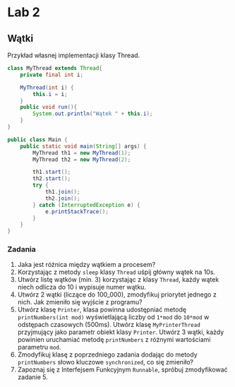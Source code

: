 # Lab 2
## Wątki 

Przykład własnej implementacji klasy Thread.
```java
class MyThread extends Thread{
    private final int i;

    MyThread(int i) {
        this.i = i;
    }
    public void run(){
        System.out.println("Wątek " + this.i);
    }
}

public class Main {
    public static void main(String[] args) {
        MyThread th1 = new MyThread(1);
        MyThread th2 = new MyThread(2);

        th1.start();
        th2.start();
        try {
            th1.join();
            th2.join();
        } catch (InterruptedException e) {
            e.printStackTrace();
        }
    }
}

```



### Zadania
1. Jaka jest różnica między wątkiem a procesem?
2. Korzystając z metody `sleep` klasy `Thread` uśpij główny wątek na 10s.
3. Utwórz listę wątków (min. 3) korzystając z klasy `Thread`, każdy wątek niech odlicza do 10 i wypisuje numer wątku.
4. Utwórz 2 wątki (liczące do 100_000), zmodyfikuj priorytet jednego z nich. Jak zmieniło się wyjście z programu?
5. Utwórz klasę `Printer`, klasa powinna udostępniać metodę `printNumbers(int mod)` wyświetlającą liczby od `1*mod` do `10*mod` w odstępach czasowych (500ms). Utwórz klasę `MyPrinterThread` przyjmujący jako parametr obiekt klasy `Printer`. Utwórz 3 wątki, każdy powinien uruchamiać metodę `printNumbers` z różnymi wartościami parametru `mod`. 
6. Zmodyfikuj klasę z poprzedniego zadania dodając do metody `printNumbers` słowo kluczowe `synchronized`, co się zmieniło?
7. Zapoznaj się z Interfejsem Funkcyjnym `Runnable`, spróbuj zmodyfikować zadanie 5.
